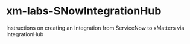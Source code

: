 # xm-labs-SNowIntegrationHub
Instructions on creating an Integration from ServiceNow to xMatters via IntegrationHub
